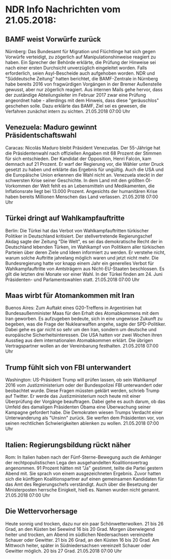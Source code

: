 # NDR Info Nachrichten vom 21.05.2018:


## BAMF weist Vorwürfe zurück
Nürnberg: Das Bundesamt für Migration und Flüchtlinge hat sich gegen Vorwürfe verteidigt, zu zögerlich auf Manipulationshinweise reagiert zu haben. Ein Sprecher der Behörde erklärte, die Prüfung der Hinweise sei nach einer ersten Durchsicht unverzüglich eingeleitet worden. Falls erforderlich, seien Asyl-Bescheide auch aufgehoben worden. NDR und "Süddeutsche Zeitung" hatten berichtet, die BAMF-Zentrale in Nürnberg habe bereits 2016 von fragwürdigen Vorgängen in der Bremer Außenstelle gewusst, aber nur zögerlich reagiert. Aus internen Mails gehe hervor, dass der zuständige Abteilungsleiter im Februar 2017 zwar eine Prüfung angeordnet habe - allerdings mit dem Hinweis, dass diese "geräuschlos" geschehen solle. Dazu erklärte das BAMF, Ziel sei es gewesen, die Verfahren zunächst intern zu sichten. 21.05.2018 07:00 Uhr 

## Venezuela: Maduro gewinnt Präsidentschaftswahl
Caracas: Nicolás Maduro bleibt Präsident Venezuelas. Der 55-Jährige hat die Präsidentenwahl nach offiziellen Angaben mit 68 Prozent der Stimmen für sich entschieden. Der Kandidat der Opposition, Henri Falcón, kam demnach auf 21 Prozent. Er warf der Regierung vor, die Wähler unter Druck gesetzt zu haben und erklärte das Ergebnis für ungültig. Auch die USA und die Europäische Union erkennen die Wahl nicht an. Venezuela steckt in der schwersten Krise seiner Geschichte. In dem Land mit den größten Öl-Vorkommen der Welt fehlt es an Lebensmitteln und Medikamenten, die Inflationsrate liegt bei 13.000 Prozent. Angesichts der humanitären Krise haben bereits Millionen Menschen das Land verlassen. 21.05.2018 07:00 Uhr 

## Türkei dringt auf Wahlkampfauftritte
Berlin: Die Türkei hat das Verbot von Wahlkampfauftritten türkischer Politiker in Deutschland kritisiert. Der stellvertretende Regierungschef Akdag sagte der Zeitung "Die Welt", es sei das demokratische Recht der in Deutschland lebenden Türken, im Wahlkampf von Politikern aller türkischen Parteien über deren Ziele und Ideen informiert zu werden. Er verstehe nicht, warum solche Auftritte jahrelang möglich waren und jetzt nicht mehr. Die Bundesregierung hatte vor knapp einem Jahr ein generelles Verbot für Wahlkampfauftritte von Amtsträgern aus Nicht-EU-Staaten beschlossen. Es gilt die letzten drei Monate vor einer Wahl. In der Türkei finden am 24. Juni Präsidenten- und Parlamentswahlen statt. 21.05.2018 07:00 Uhr 

## Maas wirbt für Atomankommen mit Iran
Buenos Aires: Zum Auftakt eines G20-Treffens in Argentinien hat Bundesaußenminister Maas für den Erhalt des Atomabkommens mit dem Iran geworben. Es aufzugeben bedeute, sich in eine ungewisse Zukunft zu begeben, was die Frage der Nuklearwaffen angehe, sagte der SPD-Politiker. Dabei gehe es gar nicht so sehr um den Iran, sondern um deutsche und europäische Sicherheitsinteressen. Die USA hatten vor zwei Wochen ihren Ausstieg aus dem internationalen Atomabkommen erklärt. Die übrigen Vertragspartner wollen an der Vereinbarung festhalten. 21.05.2018 07:00 Uhr 

## Trump fühlt sich von FBI unterwandert
Washington: US-Präsident Trump will prüfen lassen, ob sein Wahlkampf 2016 vom Justizministerium oder der Bundespolizei FBI unterwandert oder beobachtet wurde. Diese Fragen müssten geklärt werden, schrieb Trump auf Twitter. Er werde das Justizministerium noch heute mit einer Überprüfung der Vorgänge beauftragen. Dabei gehe es auch darum, ob das Umfeld des damaligen Präsidenten Obama eine Überwachung seiner Kampagne gefordert habe. Die Demokraten wiesen Trumps Verdacht einer Unterwanderung als "Unsinn" zurück. Sie werfen dem Präsidenten vor, von seinen rechtlichen Schwierigkeiten ablenken zu wollen. 21.05.2018 07:00 Uhr 

## Italien: Regierungsbildung rückt näher
Rom: In Italien haben nach der Fünf-Sterne-Bewegung auch die Anhänger der rechtpopulistischen Lega den ausgehandelten Koalitionsvertrag angenommen. 91 Prozent hätten mit "Ja" gestimmt, teilte die Partei gestern Abend mit. Sie sprach von einem ausgezeichneten Ergebnis. Zuvor hatten sich die künftigen Koalitionspartner auf einen gemeinsamen Kandidaten für das Amt des Regierungschefs verständigt. Auch über die Besetzung der Ministerposten herrsche Einigkeit, hieß es. Namen wurden nicht genannt. 21.05.2018 07:00 Uhr 

## Die Wettervorhersage
Heute sonnig und trocken, dazu nur ein paar Schönwetterwolken. 21 bis 26 Grad, an den Küsten bei Seewind 16 bis 20 Grad. Morgen überwiegend heiter und trocken, am Abend im südlichen Niedersachsen vereinzelte Schauer oder Gewitter. 21 bis 26 Grad, an den Küsten 16 bis 20 Grad. Am Mittwoch heiter, später in Südniedersachsen vereinzelt Schauer oder Gewitter möglich. 20 bis 27 Grad. 21.05.2018 07:00 Uhr 
